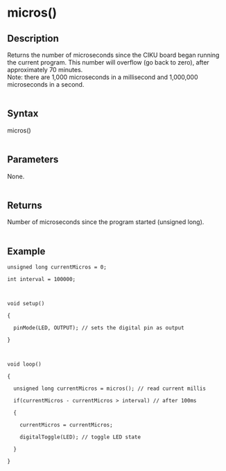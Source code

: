 # micros() #

## Description ##
Returns the number of microseconds since the CIKU board began running the current program. This number will overflow (go back to zero), after approximately 70 minutes.<br>
Note: there are 1,000 microseconds in a millisecond and 1,000,000 microseconds in a second.<br>
<br>
<h2>Syntax</h2>
micros()<br>
<br>
<h2>Parameters</h2>
None.<br>
<br>
<h2>Returns</h2>
Number of microseconds since the program started (unsigned long).<br>
<br>
<h2>Example</h2>
<pre><code>unsigned long currentMicros = 0;<br>
int interval = 100000;<br>
<br>
void setup()<br>
{<br>
  pinMode(LED, OUTPUT); // sets the digital pin as output<br>
}<br>
<br>
void loop()<br>
{<br>
  unsigned long currentMicros = micros(); // read current millis<br>
  if(currentMicros - currentMicros &gt; interval) // after 100ms<br>
  {<br>
    currentMicros = currentMicros;<br>
    digitalToggle(LED); // toggle LED state<br>
  }<br>
}<br>
</code></pre>
